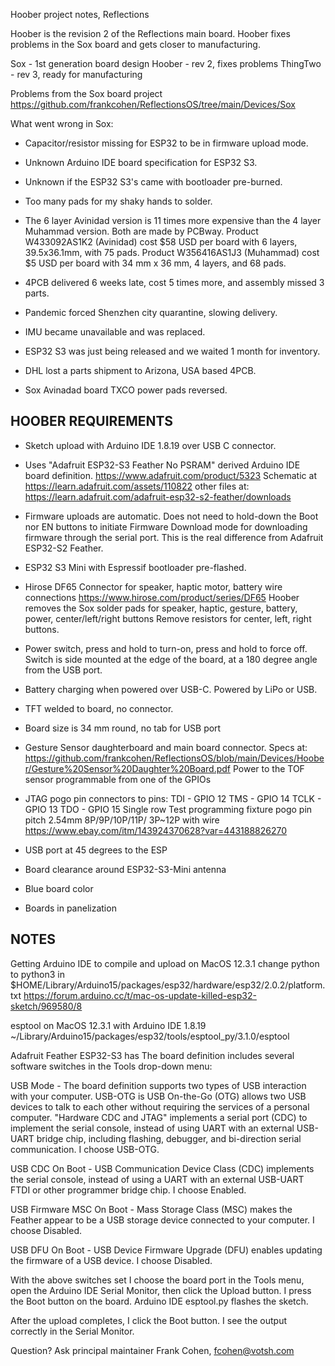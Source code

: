 Hoober project notes, Reflections

Hoober is the revision 2 of the Reflections main board. Hoober
fixes problems in the Sox board and gets closer to manufacturing.

Sox - 1st generation board design
Hoober - rev 2, fixes problems
ThingTwo - rev 3, ready for manufacturing

Problems from the Sox board project
https://github.com/frankcohen/ReflectionsOS/tree/main/Devices/Sox

What went wrong in Sox:

- Capacitor/resistor missing for ESP32 to be in firmware upload mode.

- Unknown Arduino IDE board specification for ESP32 S3.

- Unknown if the ESP32 S3's came with bootloader pre-burned.

- Too many pads for my shaky hands to solder.

- The 6 layer Avinidad version is 11 times more expensive than the 4 layer
Muhammad version. Both are made by PCBway. Product W433092AS1K2 (Avinidad)
cost $58 USD per board with 6 layers, 39.5x36.1mm, with 75 pads.
Product W356416AS1J3 (Muhammad) cost $5 USD per board with 34 mm x 36 mm,
4 layers, and 68 pads.

- 4PCB delivered 6 weeks late, cost 5 times more, and assembly missed
3 parts.

- Pandemic forced Shenzhen city quarantine, slowing delivery.

- IMU became unavailable and was replaced.

- ESP32 S3 was just being released and we waited 1 month for inventory.

- DHL lost a parts shipment to Arizona, USA based 4PCB.

- Sox Avinadad board TXCO power pads reversed.

HOOBER REQUIREMENTS
-------------------

- Sketch upload with Arduino IDE 1.8.19 over USB C connector.

- Uses "Adafruit ESP32-S3 Feather No PSRAM" derived Arduino IDE board definition.
  https://www.adafruit.com/product/5323
  Schematic at
  https://learn.adafruit.com/assets/110822
  other files at:
  https://learn.adafruit.com/adafruit-esp32-s2-feather/downloads

- Firmware uploads are automatic. Does not need to hold-down the Boot nor EN buttons
  to initiate Firmware Download mode for downloading firmware through the serial port.
  This is the real difference from Adafruit ESP32-S2 Feather.

- ESP32 S3 Mini with Espressif bootloader pre-flashed.

- Hirose DF65 Connector for speaker, haptic motor, battery wire connections
  https://www.hirose.com/product/series/DF65
  Hoober removes the Sox solder pads for speaker, haptic, gesture, battery, power, center/left/right buttons
  Remove resistors for center, left, right buttons.

- Power switch, press and hold to turn-on, press and hold to force off. Switch is
  side mounted at the edge of the board, at a 180 degree angle from the USB port.

- Battery charging when powered over USB-C. Powered by LiPo or USB.

- TFT welded to board, no connector.

- Board size is 34 mm round, no tab for USB port

- Gesture Sensor daughterboard and main board connector. Specs at:
  https://github.com/frankcohen/ReflectionsOS/blob/main/Devices/Hoober/Gesture%20Sensor%20Daughter%20Board.pdf
  Power to the TOF sensor programmable from one of the GPIOs

- JTAG pogo pin connectors to pins:
  TDI - GPIO 12
  TMS - GPIO 14
  TCLK - GPIO 13
  TDO - GPIO 15
  Single row Test programming fixture pogo pin pitch 2.54mm 8P/9P/10P/11P/ 3P~12P with wire
  https://www.ebay.com/itm/143924370628?var=443188826270

- USB port at 45 degrees to the ESP

- Board clearance around ESP32-S3-Mini antenna

- Blue board color

- Boards in panelization

NOTES
-----

Getting Arduino IDE to compile and upload on MacOS 12.3.1
change python to python3 in
$HOME/Library/Arduino15/packages/esp32/hardware/esp32/2.0.2/platform.txt
https://forum.arduino.cc/t/mac-os-update-killed-esp32-sketch/969580/8

esptool on MacOS 12.3.1 with Arduino IDE 1.8.19
~/Library/Arduino15/packages/esp32/tools/esptool_py/3.1.0/esptool

Adafruit Feather ESP32-S3 has The board definition includes several software switches in the Tools drop-down menu:

USB Mode - The board definition supports two types of USB interaction with your computer. USB-OTG is USB On-the-Go (OTG) allows two USB devices to talk to each other without requiring the services of a personal computer. "Hardware CDC and JTAG" implements a serial port (CDC) to implement the serial console, instead of using UART with an external USB-UART bridge chip, including flashing, debugger, and bi-direction serial communication. I choose USB-OTG.

USB CDC On Boot - USB Communication Device Class (CDC) implements the serial console, instead of using a UART with an external USB-UART FTDI or other programmer bridge chip. I choose Enabled.

USB Firmware MSC On Boot - Mass Storage Class (MSC) makes the Feather appear to be a USB storage device connected to your computer. I choose Disabled.

USB DFU On Boot - USB Device Firmware Upgrade (DFU) enables updating the firmware of a USB device. I choose Disabled.

With the above switches set I choose the board port in the Tools menu, open the Arduino IDE Serial Monitor, then click the Upload button. I press the Boot button on the board. Arduino IDE esptool.py flashes the sketch.

After the upload completes, I click the Boot button. I see the output correctly in the Serial Monitor.

Question? Ask principal maintainer Frank Cohen, fcohen@votsh.com
